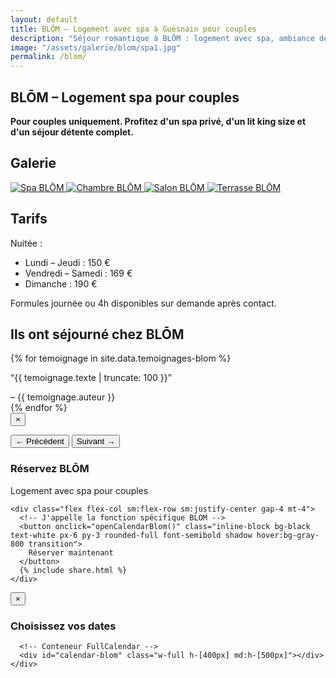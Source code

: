 ```yaml
---
layout: default
title: BLŌM – Logement avec spa à Guesnain pour couples
description: "Séjour romantique à BLŌM : logement avec spa, ambiance détente et intimité assurée."
image: "/assets/galerie/blom/spa1.jpg"
permalink: /blom/
---
```


<div class="bg-gray-100 min-h-screen px-6 py-8 text-center flex flex-col">

  <!-- SECTION ACCUEIL -->
  <section id="accueil" class="mb-12 max-w-3xl mx-auto">
    <h1 class="text-5xl font-extrabold mb-6 text-gray-900">BLŌM – Logement spa pour couples</h1>
    <p class="text-xl text-gray-800 max-w-xl mx-auto">
      <strong>Pour couples uniquement. Profitez d'un spa privé, d'un lit king size et d'un séjour détente complet.</strong>
    </p>
  </section>

  <!-- SECTION GALERIE -->
  <section id="galerie" class="mb-12 max-w-5xl mx-auto">
    <h2 class="text-3xl font-semibold mb-8 text-gray-900">Galerie</h2>
    <div class="flex flex-wrap justify-center gap-6">
      <a href="{{ site.baseurl }}/assets/galerie/blom/spa1.jpg" data-lightbox="blom" data-title="Spa BLŌM" class="block rounded-lg shadow-lg overflow-hidden w-64 hover:scale-105 transition-transform">
        <img src="{{ site.baseurl }}/assets/galerie/blom/spa1.jpg" alt="Spa BLŌM" class="w-full h-40 object-cover" />
      </a>
      <a href="{{ site.baseurl }}/assets/galerie/blom/chambre.jpg" data-lightbox="blom" data-title="Chambre BLŌM" class="block rounded-lg shadow-lg overflow-hidden w-64 hover:scale-105 transition-transform">
        <img src="{{ site.baseurl }}/assets/galerie/blom/chambre.jpg" alt="Chambre BLŌM" class="w-full h-40 object-cover" />
      </a>
      <a href="{{ site.baseurl }}/assets/galerie/blom/salon.jpg" data-lightbox="blom" data-title="Salon BLŌM" class="block rounded-lg shadow-lg overflow-hidden w-64 hover:scale-105 transition-transform">
        <img src="{{ site.baseurl }}/assets/galerie/blom/salon.jpg" alt="Salon BLŌM" class="w-full h-40 object-cover" />
      </a>
      <a href="{{ site.baseurl }}/assets/galerie/blom/terrasse.jpg" data-lightbox="blom" data-title="Terrasse BLŌM" class="block rounded-lg shadow-lg overflow-hidden w-64 hover:scale-105 transition-transform">
        <img src="{{ site.baseurl }}/assets/galerie/blom/terrasse.jpg" alt="Terrasse BLŌM" class="w-full h-40 object-cover" />
      </a>
    </div>
  </section>

  <!-- SECTION TARIFS -->
  <section id="tarifs" class="mb-12 max-w-3xl mx-auto text-left px-4">
    <h2 class="text-3xl font-semibold mb-6 text-gray-900">Tarifs</h2>
    <p class="text-xl">
      Nuitée : 
      <ul class="list-disc ml-6 mt-2">
        <li>Lundi – Jeudi : 150 €</li>
        <li>Vendredi – Samedi : 169 €</li>
        <li>Dimanche : 190 €</li>
      </ul>
    </p>
    <p class="mt-3 italic text-sm text-gray-600">
      Formules journée ou 4h disponibles sur demande après contact.
    </p>
  </section>

  <!-- Bloc témoignages -->
  <div class="mt-20">
    <h2 class="text-2xl font-bold text-center mb-6">Ils ont séjourné chez BLŌM</h2>
    <div class="relative max-w-3xl mx-auto overflow-hidden">
      <div id="carousel" class="flex transition-transform duration-700">
        {% for temoignage in site.data.temoignages-blom %}
          <div class="min-w-full px-4 cursor-pointer" onclick="openModal({{ forloop.index0 }})">
            <p class="italic text-lg truncate">“{{ temoignage.texte | truncate: 100 }}”</p>
            <span class="block mt-2 text-sm text-gray-400">– {{ temoignage.auteur }}</span>
          </div>
        {% endfor %}
      </div>
    </div>
  </div>

  <!-- Modal témoignage -->
  <div id="testimonialModal" class="fixed inset-0 bg-black bg-opacity-80 hidden items-center justify-center z-50 px-4">
    <div class="bg-white text-black max-w-xl p-6 rounded-xl relative">
      <button onclick="closeModal()" class="absolute top-2 right-4 text-2xl font-bold text-gray-600">&times;</button>
      <p id="modalText" class="text-lg leading-relaxed mb-4"></p>
      <div class="flex justify-between mt-4">
        <button onclick="prevTestimonial()" class="text-sm font-semibold text-blue-600 hover:underline">&larr; Précédent</button>
        <button onclick="nextTestimonial()" class="text-sm font-semibold text-blue-600 hover:underline">Suivant &rarr;</button>
      </div>
    </div>
  </div>

  <!-- Appel à l'action : Réserver BLŌM -->
  <div class="mt-16 bg-white text-black py-6 px-4 text-center rounded-xl shadow-xl animate-fadeIn delay-600 max-w-4xl mx-auto">
    <h3 class="text-2xl font-bold mb-2">Réservez BLŌM</h3>
    <p class="mb-4">Logement avec spa pour couples</p>

    <div class="flex flex-col sm:flex-row sm:justify-center gap-4 mt-4">
      <!-- J'appelle la fonction spécifique BLOM -->
      <button onclick="openCalendarBlom()" class="inline-block bg-black text-white px-6 py-3 rounded-full font-semibold shadow hover:bg-gray-800 transition">
        Réserver maintenant
      </button>
      {% include share.html %}
    </div>
  </div>

  <!-- Modal calendrier BLŌM -->
  <div id="calendarModal" class="fixed inset-0 bg-black bg-opacity-80 hidden items-center justify-center z-50 px-4" onclick="closeCalendar(event)">
    <div class="bg-white rounded-xl shadow-xl relative w-full max-w-4xl mx-auto p-4" onclick="event.stopPropagation()">
      <button onclick="closeCalendar()" class="absolute top-2 right-4 text-2xl font-bold text-gray-600 hover:text-black">&times;</button>
      <h3 class="text-xl font-bold text-center mt-2 mb-4">Choisissez vos dates</h3>

      <!-- Conteneur FullCalendar -->
      <div id="calendar-blom" class="w-full h-[400px] md:h-[500px]"></div>
    </div>
  </div>

  <!-- FullCalendar CSS & JS (garde la même version que LIVA pour cohérence) -->
  <link href="https://cdn.jsdelivr.net/npm/fullcalendar@6.1.11/index.global.min.css" rel="stylesheet">
  <script src="https://cdn.jsdelivr.net/npm/fullcalendar@6.1.11/index.global.min.js"></script>

  <!-- Script calendrier BLŌM (récupère puis filtre côté client les événements BLOM) -->
  <script>
    let calendarInitializedBlom = false;

    async function openCalendarBlom() {
      const modal = document.getElementById("calendarModal");
      modal.classList.remove("hidden");
      modal.classList.add("flex");

      if (!calendarInitializedBlom) {
        const calendarEl = document.getElementById("calendar-blom");

        try {
          // Récupère tous les événements depuis le proxy
          const res = await fetch('https://calendar-proxy-production-231c.up.railway.app/api/calendar');
          const allEvents = await res.json();

          // Filtre uniquement les événements BLOM (source contenant "BLOM")
          const blomEvents = allEvents
            .filter(e => e.source && e.source.toUpperCase().includes('BLOM'))
            .map(e => ({
              title: e.title || 'Bloqué',
              start: e.start,
              end: e.end,
              allDay: e.allDay
            }));

          // Initialiser FullCalendar avec les événements BLOM
          const calendar = new FullCalendar.Calendar(calendarEl, {
            initialView: 'dayGridMonth',
            locale: 'fr',
            height: "auto",
            contentHeight: 500,
            aspectRatio: 1.35,
            events: blomEvents,
            eventDisplay: 'background',
            eventColor: '#ff4d4d'
          });

          calendar.render();
          calendarInitializedBlom = true;
        } catch (err) {
          console.error('Erreur récupération événements BLŌM :', err);
        }
      }
    }

    function closeCalendar(event) {
      if (!event || event.target.id === "calendarModal") {
        const modal = document.getElementById("calendarModal");
        modal.classList.add("hidden");
        modal.classList.remove("flex");
      }
    }
  </script>

  <!-- Script témoignages BLŌM -->
  <script>
    let currentIndex = 0;
    const fullTestimonials = [
      {% for temoignage in site.data.temoignages-blom %}
        "{{ temoignage.texte | strip_newlines | escape }}",
      {% endfor %}
    ];

    function openModal(i) {
      currentIndex = i;
      updateModalText();
      document.getElementById("testimonialModal").classList.remove("hidden");
      document.getElementById("testimonialModal").classList.add("flex");
    }
    function closeModal() {
      document.getElementById("testimonialModal").classList.add("hidden");
      document.getElementById("testimonialModal").classList.remove("flex");
    }
    function updateModalText() {
      document.getElementById("modalText").innerText = fullTestimonials[currentIndex];
    }
    function prevTestimonial() {
      currentIndex = (currentIndex - 1 + fullTestimonials.length) % fullTestimonials.length;
      updateModalText();
    }
    function nextTestimonial() {
      currentIndex = (currentIndex + 1) % fullTestimonials.length;
      updateModalText();
    }

    // Carrousel auto (conserve ta logique)
    const carousel = document.getElementById("carousel");
    const totalItems = {{ site.data.temoignages-blom | size }};
    let carouselIndex = 0;
    function showCarouselSlide(index) {
      const offset = -index * 100;
      if (carousel) carousel.style.transform = `translateX(${offset}%)`;
    }
    setInterval(() => {
      carouselIndex = (carouselIndex + 1) % (totalItems || 1);
      showCarouselSlide(carouselIndex);
    }, 4000);
  </script>
</div>
